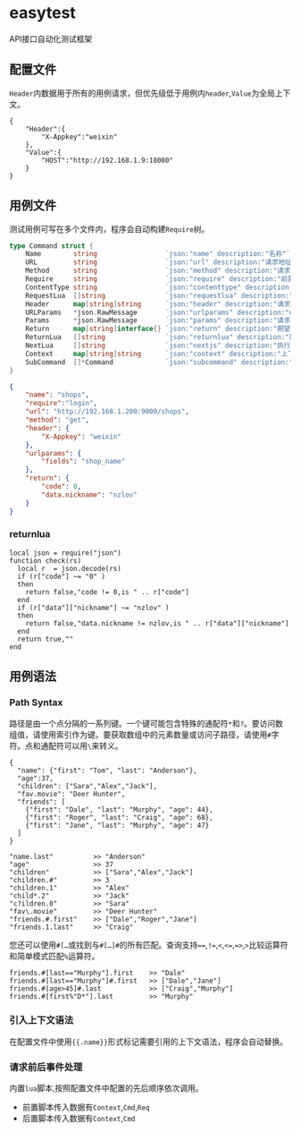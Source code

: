 # easytest
API接口自动化测试框架
## 配置文件
`Header`内数据用于所有的用例请求，但优先级低于用例内`header`,`Value`为全局上下文。
```
{
    "Header":{
        "X-Appkey":"weixin"
    },
    "Value":{
        "HOST":"http://192.168.1.9:18080"
    }
}
```
## 用例文件
测试用例可写在多个文件内，程序会自动构建`Require`树。
```go
type Command struct {
	Name        string                 `json:"name" description:"名称"`
	URL         string                 `json:"url" description:"请求地址"`
	Method      string                 `json:"method" description:"请求方式"`
	Require     string                 `json:"require" description:"前置需求"`
	ContentType string                 `json:"contenttype" description:"ContentType"`
	RequestLua  []string               `json:"requestlua" description:"请求前调用的lua文件"`
	Header      map[string]string      `json:"header" description:"请求头"`
	URLParams   *json.RawMessage       `json:"urlparams" description:"url请求参数"`
	Params      *json.RawMessage       `json:"params" description:"请求参数"`
	Return      map[string]interface{} `json:"return" description:"期望返回"`
	ReturnLua   []string               `json:"returnlua" description:"期望返回lua验证"`
	NextLua     []string               `json:"nextjs" description:"执行后续命令前调用的lua文件"`
	Context     map[string]string      `json:"context" description:"上下文.value可以通过|进行类型转换，支持:int,float,string"`
	SubCommand  []*Command             `json:"subcommand" description:"子命令"`
}
```
```json
{
    "name": "shops",
    "require":"login",
    "url": "http://192.168.1.200:9000/shops",
    "method": "get",
    "header": {
        "X-Appkey": "weixin"
    },
    "urlparams": {
        "fields": "shop_name"
    },
    "return": {
        "code": 0,
        "data.nickname": "nzlov"
    }
}
```
### returnlua
```
local json = require("json")
function check(rs)
  local r  = json.decode(rs)  
  if (r["code"] ~= "0" )
  then
    return false,"code != 0,is " .. r["code"]
  end
  if (r["data"]["nickname"] ~= "nzlov" )
  then
    return false,"data.nickname != nzlov,is " .. r["data"]["nickname"]
  end
  return true,""
end
```
## 用例语法
### Path Syntax
路径是由一个点分隔的一系列键。一个键可能包含特殊的通配符`*`和`?`。要访问数组值，请使用索引作为键。要获取数组中的元素数量或访问子路径，请使用`#`字符。点和通配符可以用`\`来转义。
```
{
  "name": {"first": "Tom", "last": "Anderson"},
  "age":37,
  "children": ["Sara","Alex","Jack"],
  "fav.movie": "Deer Hunter",
  "friends": [
    {"first": "Dale", "last": "Murphy", "age": 44},
    {"first": "Roger", "last": "Craig", "age": 68},
    {"first": "Jane", "last": "Murphy", "age": 47}
  ]
}
```
```
"name.last"          >> "Anderson"
"age"                >> 37
"children"           >> ["Sara","Alex","Jack"]
"children.#"         >> 3
"children.1"         >> "Alex"
"child*.2"           >> "Jack"
"c?ildren.0"         >> "Sara"
"fav\.movie"         >> "Deer Hunter"
"friends.#.first"    >> ["Dale","Roger","Jane"]
"friends.1.last"     >> "Craig"
```
您还可以使用`#[…`或找到与`#[…]#`的所有匹配。查询支持`==`,`!=`,`<`,`<=`,`=>`,`>`比较运算符和简单模式匹配`%`运算符。
```
friends.#[last=="Murphy"].first    >> "Dale"
friends.#[last=="Murphy"]#.first   >> ["Dale","Jane"]
friends.#[age>45]#.last            >> ["Craig","Murphy"]
friends.#[first%"D*"].last         >> "Murphy"
```
### 引入上下文语法
在配置文件中使用`{{.name}}`形式标记需要引用的上下文语法，程序会自动替换。
### 请求前后事件处理
内置`lua`脚本,按照配置文件中配置的先后顺序依次调用。
* 前置脚本传入数据有`Context`,`Cmd`,`Req`
* 后置脚本传入数据有`Context`,`Cmd`
